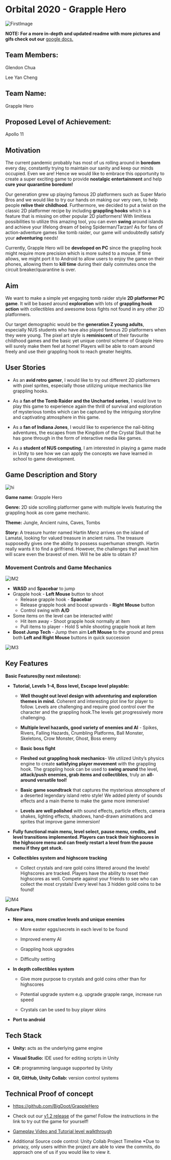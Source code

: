 # Orbital 2020 - Grapple Hero

![FirstImage](https://i.imgur.com/e9U2IXj.png)


**NOTE: For a more in-depth and updated readme with more pictures and gifs check out our** [google docs.](https://docs.google.com/document/d/1ZienwRL9Hxo4fjxwO5wOCKJs8yj-TBVNEFL3Izf8XXE/edit?usp=sharing)
## Team Members:

Glendon Chua

Lee Yan Cheng

## Team Name:

Grapple Hero

## Proposed Level of Achievement: 

Apollo 11

## Motivation

The current pandemic probably has most of us rolling around in **boredom** every day, constantly trying to maintain our sanity and keep our minds occupied. Even we are! Hence we would like to embrace this opportunity to create a super exciting game to provide **nostalgic entertainment** and help **cure your quarantine boredom!**

Our generation grew up playing famous 2D platformers such as Super Mario Bros and we would like to try our hands on making our very own, to help people **relive their childhood**. Furthermore, we decided to put a twist on the classic 2D platformer recipe by including **grappling hooks** which is a feature that is missing on other popular 2D platformers! With limitless possibilities to utilize this amazing tool, you can even **swing** around islands and achieve your lifelong dream of being Spiderman/Tarzan! As for fans of action-adventure games like tomb raider, our game will undoubtedly satisfy your **adventuring** needs! 

Currently, Grapple Hero will be **developed on PC** since the grappling hook might require more precision which is more suited to a mouse. If time allows, we might port it to Android to allow users to enjoy the game on their phones, allowing them to **kill time** during their daily commutes once the circuit breaker/quarantine is over.


## Aim

We want to make a simple yet engaging tomb raider style **2D platformer PC game**. It will be based around **exploration** with lots of **grappling hook action** with collectibles and awesome boss fights not found in any other 2D platformers.

Our target demographic would be the **generation Z young adults**, especially NUS students who have also played famous 2D platformers when they were young. The pixel art style is **reminiscent** of their favourite childhood games and the basic yet unique control scheme of Grapple Hero will surely make them feel at home! Players will be able to roam around freely and use their grappling hook to reach greater heights.

## User Stories

* As an **avid retro gamer**, I would like to try out different 2D platformers with pixel sprites, especially those utilizing unique mechanics like grappling hooks.

* As a **fan of the Tomb Raider and the Uncharted series**, I would love to play this game to experience again the thrill of survival and exploration of mysterious tombs which can be captured by the intriguing storyline and captivating atmosphere in this game.

* As a **fan of Indiana Jones**, I would like to experience the nail-biting adventures, the escapes from the Kingdom of the Crystal Skull that he has gone through in the form of interactive media like games.

* As a **student of NUS computing**, I am interested in playing a game made in Unity to see how we can apply the concepts we have learned in school to game development.


## Game Description and Story

![hi](https://i.imgur.com/X4H9J8M.png)

**Game name:** Grapple Hero 

**Genre:** 2D side scrolling platformer game with multiple levels featuring the grappling hook as core game mechanic.

**Theme:** Jungle, Ancient ruins, Caves, Tombs

**Story:** A treasure hunter named Hartin Menz arrives on the island of Lamatai, looking for valued treasure in ancient ruins. The treasure supposedly gives one the ability to possess superhuman strength. Hartin really wants it to find a girlfriend. However, the challenges that await him will scare even the bravest of men. Will he be able to obtain it?

### Movement Controls and Game Mechanics

![IM2](https://media.giphy.com/media/ZCwoHHgSmesLUGehCw/giphy.gif)

* **WASD** and **Spacebar** to jump
* Grapple hook - **Left Mouse** button to shoot
  * Release grapple hook - **Spacebar**
  * Release grapple hook and boost upwards - **Right Mouse** button
  * Control swing with **A/D**
* Some items on the level can be interacted with!
  * Hit item away - Shoot grapple hook normally at item
  * Pull items to player - Hold S while shooting grapple hook at item
* **Boost Jump Tech** - Jump then aim **Left Mouse** to the ground and press both **Left and Right Mouse** buttons in quick succession

![IM3](https://media.giphy.com/media/elmIceiKRsmPQpSjfH/giphy.gif)

## Key Features

**Basic Features(by next milestone):**

* **Tutorial, Levels 1-4, Boss level, Escape level playable:**

  * **Well thought out level design with adventuring and exploration themes in mind.** Coherent and interesting plot line for player to follow. Levels are challenging and require good control over the character and the grappling hook.The levels get progressively more challenging.

  * **Multiple level hazards, good variety of enemies and AI** - Spikes, Rivers, Falling Hazards, Crumbling Platforms, Ball Monster, Skeletons, Crow Monster, Ghost, Boss enemy

  * **Basic boss fight**

  * **Fleshed out grappling hook mechanics**- We utilized Unity’s physics engine to create **satisfying player movement** with the grappling hook. The grappling hook can be used to **swing around** the level, **attack/push enemies, grab items and collectibles**, truly an **all-around versatile tool!**


  * **Basic game soundtrack** that captures the mysterious atmosphere of a deserted legendary island retro style! We added plenty of sounds effects and a main theme to make the game more immersive!
  * **Levels are well polished** with sound effects, particle effects, camera shakes, lighting effects, shadows, hand-drawn animations and sprites that improve game immersion!

* **Fully functional main menu, level select, pause menu, credits, and level transitions implemented. Players can track their highscores in the highscore menu and can freely restart a level from the pause menu if they get stuck.**

* **Collectibles system and highscore tracking**

  * Collect crystals and rare gold coins littered around the levels! Highscores are tracked. Players have the ability to reset their highscores as well. Compete against your friends to see who can collect the most crystals! Every level has 3 hidden gold coins to be found! 

![IM4](https://media.giphy.com/media/S8fiAs4kOGBtDf5gFr/giphy.gif)


**Future Plans**

* **New area, more creative levels and unique enemies**

  * More easter eggs/secrets in each level to be found
  
  * Improved enemy AI
  
  * Grappling hook upgrades
  
  * Difficulty setting
  
* **In depth collectibles system**

  * Give more purpose to crystals and gold coins other than for highscores
  
  * Potential upgrade system e.g. upgrade grapple range, increase run speed
  
  * Crystals can be used to buy player skins
  
* **Port to android**


## Tech Stack

* **Unity:** acts as the underlying game engine

* **Visual Studio:** IDE used for editing scripts in Unity

* **C#:** programming language supported by Unity

* **Git, GitHub, Unity Collab:** version control systems

## Technical Proof of concept

* https://github.com/BigDoot/GrappleHero

* Check out our [v1.2 release](https://github.com/BigDoot/GrappleHero/releases/tag/v1.2) of the game! Follow the instructions in the link to try out the game for yourself!

* [Gameplay Video and Tutorial level walkthrough](https://drive.google.com/file/d/1A5YTXAmSHfZV8AeNW3CJJ9Dg0na_HZ9r/view?usp=sharing)

* Additional Source code control: Unity Collab Project Timeline 
  *Due to privacy, only users within the project are able to view the commits, do approach one of us if you would like to view it.

